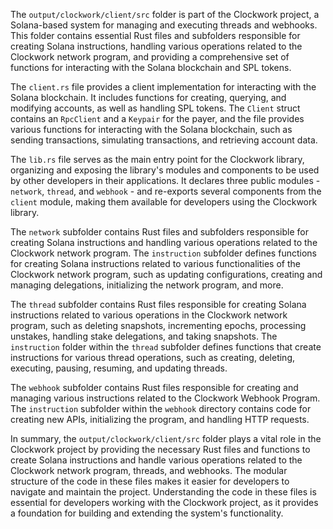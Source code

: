 The `output/clockwork/client/src` folder is part of the Clockwork project, a Solana-based system for managing and executing threads and webhooks. This folder contains essential Rust files and subfolders responsible for creating Solana instructions, handling various operations related to the Clockwork network program, and providing a comprehensive set of functions for interacting with the Solana blockchain and SPL tokens.

The `client.rs` file provides a client implementation for interacting with the Solana blockchain. It includes functions for creating, querying, and modifying accounts, as well as handling SPL tokens. The `Client` struct contains an `RpcClient` and a `Keypair` for the payer, and the file provides various functions for interacting with the Solana blockchain, such as sending transactions, simulating transactions, and retrieving account data.

The `lib.rs` file serves as the main entry point for the Clockwork library, organizing and exposing the library's modules and components to be used by other developers in their applications. It declares three public modules - `network`, `thread`, and `webhook` - and re-exports several components from the `client` module, making them available for developers using the Clockwork library.

The `network` subfolder contains Rust files and subfolders responsible for creating Solana instructions and handling various operations related to the Clockwork network program. The `instruction` subfolder defines functions for creating Solana instructions related to various functionalities of the Clockwork network program, such as updating configurations, creating and managing delegations, initializing the network program, and more.

The `thread` subfolder contains Rust files responsible for creating Solana instructions related to various operations in the Clockwork network program, such as deleting snapshots, incrementing epochs, processing unstakes, handling stake delegations, and taking snapshots. The `instruction` folder within the `thread` subfolder defines functions that create instructions for various thread operations, such as creating, deleting, executing, pausing, resuming, and updating threads.

The `webhook` subfolder contains Rust files responsible for creating and managing various instructions related to the Clockwork Webhook Program. The `instruction` subfolder within the `webhook` directory contains code for creating new APIs, initializing the program, and handling HTTP requests.

In summary, the `output/clockwork/client/src` folder plays a vital role in the Clockwork project by providing the necessary Rust files and functions to create Solana instructions and handle various operations related to the Clockwork network program, threads, and webhooks. The modular structure of the code in these files makes it easier for developers to navigate and maintain the project. Understanding the code in these files is essential for developers working with the Clockwork project, as it provides a foundation for building and extending the system's functionality.

    